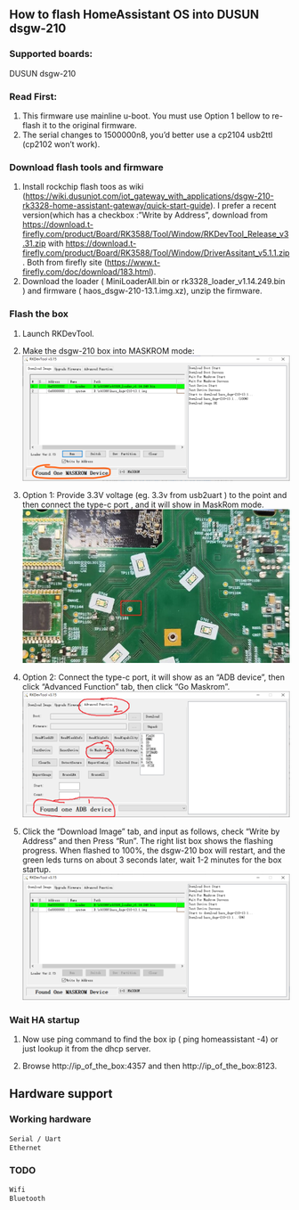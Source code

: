 ## How to flash HomeAssistant OS into DUSUN dsgw-210


### Supported boards:
DUSUN dsgw-210

### Read First:
1. This firmware use mainline u-boot. You must use Option 1  bellow to re-flash it to the original firmware.
2. The serial changes to 1500000n8, you’d better use a cp2104 usb2ttl (cp2102 won’t work).

### Download flash tools and firmware
1. Install rockchip flash toos as wiki (https://wiki.dusuniot.com/iot_gateway_with_applications/dsgw-210-rk3328-home-assistant-gateway/quick-start-guide). I prefer a recent version(which has  a checkbox :”Write by Address”, download from https://download.t-firefly.com/product/Board/RK3588/Tool/Window/RKDevTool_Release_v3.31.zip with https://download.t-firefly.com/product/Board/RK3588/Tool/Window/DriverAssitant_v5.1.1.zip. Both from firefly site (https://www.t-firefly.com/doc/download/183.html).
2. Download the loader ( MiniLoaderAll.bin or rk3328_loader_v1.14.249.bin ) and firmware ( haos_dsgw-210-13.1.img.xz), unzip the firmware.

### Flash the box
1. Launch RKDevTool.
2. Make the dsgw-210 box into MASKROM mode:
 ![picture of diy usb dongle](../res/dsgw-210-1.png)
3. Option 1: Provide 3.3V voltage (eg.  3.3v from usb2uart ) to the point and then connect the type-c port , and it will show in MaskRom mode.
  ![picture of diy usb dongle](../res/dsgw-210-2.png)

4. Option 2: Connect the type-c port, it will show as an “ADB device”, then click “Advanced Function” tab, then click “Go Maskrom”. 
   ![picture of diy usb dongle](../res/dsgw-210-3.png)
5. Click the “Download Image” tab, and input as follows, check “Write by Address” and then Press “Run”. The right list box shows the flashing progress. When flashed to 100%, the dsgw-210 box will restart, and the green leds turns on about 3 seconds later, wait 1-2 minutes for the box startup.
  ![picture of diy usb dongle](../res/dsgw-210-4.png)
 
### Wait HA startup
1. Now use ping command to find the box ip ( ping homeassistant -4) or just lookup it from the dhcp server.

2. Browse http://ip_of_the_box:4357 and then http://ip_of_the_box:8123. 

## Hardware support
### Working hardware
    Serial / Uart
    Ethernet
### TODO
    Wifi
    Bluetooth
	
